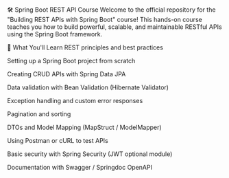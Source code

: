 🛠️ Spring Boot REST API Course
Welcome to the official repository for the "Building REST APIs with Spring Boot" course! This hands-on course teaches you how to build powerful, scalable, and maintainable RESTful APIs using the Spring Boot framework.

🚀 What You'll Learn
REST principles and best practices

Setting up a Spring Boot project from scratch

Creating CRUD APIs with Spring Data JPA

Data validation with Bean Validation (Hibernate Validator)

Exception handling and custom error responses

Pagination and sorting

DTOs and Model Mapping (MapStruct / ModelMapper)

Using Postman or cURL to test APIs

Basic security with Spring Security (JWT optional module)

Documentation with Swagger / Springdoc OpenAPI

